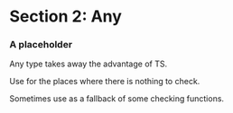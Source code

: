 # Section 2: Any

### A placeholder
Any type takes away the advantage of TS.

Use for the places where there is nothing to check.

Sometimes use as a fallback of some checking functions.
